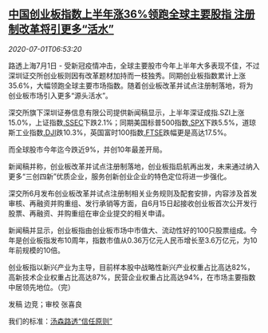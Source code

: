 <!--1593588194000-->
[中国创业板指数上半年涨36%领跑全球主要股指 注册制改革将引更多“活水”](https://cn.reuters.com/article/china-gem-performance-0701-wedn-idCNKBS2424OD)
------

<div><i>2020-07-01T06:53:20</i></div><div class="StandardArticleBody_body"><p>路透上海7月1日 - 受新冠疫情冲击，全球主要股市今年上半年大多表现不佳，不过深圳证交所创业板则因有改革题材加持而一枝独秀。同期创业板指数累计上涨35.6%，大幅领跑全球主要市场指数。随着创业板改革并试点注册制落地，将为创业板市场引入更多“源头活水”。 </p><p>深交所旗下深圳证券信息有限公司提供新闻稿显示，上半年深证成指.SZI上涨15.0%，上证指数<a href="/investing/markets/index?symbol=.SSEC">.SSEC</a>下跌2.1%；同期美国标普500指数<a href="/investing/markets/index?symbol=.SPX">.SPX</a>下跌5.5%，道琼斯工业指数<a href="/investing/markets/index?symbol=.DJI">.DJI</a>跌10.3%，英国富时100指数<a href="/investing/markets/index?symbol=.FTSE">.FTSE</a>跌幅更是高达17.5%。 </p><p>而全球股市今年迄今跌近9%，并创10年最差开局。 </p><p>新闻稿并称，创业板改革并试点注册制落地，创业板指启航再出发，未来通过纳入更多“三创四新”优质企业，服务创新创业企业的特色定位将进一步强化。 </p><p>深交所6月发布创业板改革并试点注册制相关业务规则及配套安排，内容涉及首发审核、再融资并购重组、发行承销等方面，自6月15日起接收创业板首次公开发行股票、再融资、并购重组在审企业提交的相关申请。 </p><p>新闻稿并显示，创业板指由创业板市场中市值大、流动性好的100只股票组成。今年是创业板指发布10周年，指数市值从0.36万亿元人民币增长至3.6万亿元，为10年前规模的10倍。 </p><p>创业板指以新兴产业为主导，目前样本股中战略性新兴产业权重占比高达82%，高新技术企业权重占比高达87%，民营企业权重占比高达94%，在市场主要指数中居领先地位。（完）  </p><div class="Attribution_container"><div class="Attribution_attribution"><p class="Attribution_content">发稿 边竞；审校 张喜良 </p></div></div><div class="StandardArticleBody_trustBadgeContainer"><span class="StandardArticleBody_trustBadgeTitle">我们的标准：</span><span class="trustBadgeUrl"><a href="https://www.thomsonreuters.cn/content/dam/openweb/documents/pdf/china/brochures/about-us-1.pdf">汤森路透“信任原则”</a></span></div></div>
